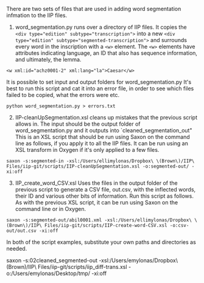 There are two sets of files that are used in adding word segmentation infmation to the IIP files.
1. word_segmentation.py runs over a directory of IIP files. It copies the `<div type="edition" subtype="transcription">` into a new `<div type="edition" subtype="segmented-transcription">` and surrounds every word in the inscription with a `<w>` element. The `<w>` elements have attributes indicating language, an ID that also has sequence information, and ultimately, the lemma.
  
  `<w xml:id="achz0001-2" xml:lang="la">Caesar</w>`
  
  It is possible to set input and output folders for word_segmentation.py
  It's best to run this script and cat it into an error file, in order to see which files failed to be copied, what the errors were etc.
  
  `python word_segmentation.py > errors.txt`
  
  2. IIP-cleanUpSegmentation.xsl cleans up mistakes that the previous script allows in. The input should be the output folder of word_segmentation.py and it outputs into `cleaned_segmentation_out" This is an XSL script that should be run using Saxon on the command line as follows, if you apply it to all the IIP files. It can be run using an XSL transform in Oxygen if it's only applied to a few files. 
  
  `saxon -s:segmented-in -xsl:/Users/ellimylonas/Dropbox\ \(Brown\)/IIP\ Files/iip-git/scripts/IIP-cleanUpSegmentation.xsl -o:segmented-out/ -xi:off`
  
  3. IIP_create_word_CSV.xsl Uses the files in the output folder of the previous script to generate a CSV file, out.csv, with the inflected words, their ID and various other bits of information. Run this script as follows. As with the previous XSL script, it can be run using Saxon on the command line or in Oxygen.
  
  `saxon -s:segmented-out/abil0001.xml -xsl:/Users/ellimylonas/Dropbox\ \(Brown\)/IIP\ Files/iip-git/scripts/IIP-create-word-CSV.xsl -o:csv-out/out.csv -xi:off`
  
  In both of the script examples, substitute your own paths and directories as needed. 


saxon -s:02cleaned_segmented-out -xsl:/Users/emylonas/Dropbox\ \(Brown\)/IIP\ Files/iip-git/scripts/iip_diff-trans.xsl -o:/Users/emylonas/Desktop/tmp/ -xi:off


